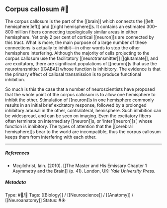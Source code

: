 ## Corpus callosum #🧠 

The corpus callosum is the part of the [[brain]] which connects the [[left hemisphere|left]] and [[right hemisphere]]s. It contains an estimated 300–800 million fibers connecting topologically similar areas in either hemisphere. Yet only 2 per cent of cortical [[neuron]]s are connected by this tract. What is more, the main purpose of a large number of these connections is actually to inhibit—in other words to stop the other hemisphere interfering. Although the majority of cells projecting to the corpus callosum use the facilitatory [[neurotransmitter]] [[glutamate]], and are excitatory, there are significant populations of [[neuron]]s that use the neurotransmitter [[GABA]] whose function is inhibitory. The evidence is that the primary effect of callosal transmission is to produce functional inhibition. 

So much is this the case that a number of neuroscientists have proposed that the whole point of the corpus callosum is to allow one hemisphere to inhibit the other. Stimulation of [[neuron]]s in one hemisphere commonly results in an initial brief excitatory response, followed by a prolonged inhibitory arousal in the other, contralateral, hemisphere. Such inhibition can be widespread, and can be seen on imaging. Even the excitatory fibers often terminate on intermediary [[neuron]]s, or ‘inter[[neuron]]s’, whose function is inhibitory. The types of attention that the [[cerebral hemisphere]]s bear to the world are incompatible, thus the corpus callosum keeps them from interfering with each other.

___

##### References

- Mcgilchrist, Iain. (2010). [[The Master and His Emissary Chapter 1 Asymmetry and the Brain]] (p. 41). London, UK: _Yale University Press._

##### Metadata

Type: #🔵/🔵 
Tags: [[Biology]] / [[Neuroscience]] / [[Anatomy]] / [[Neuroanatomy]] 
Status: #☀️ 